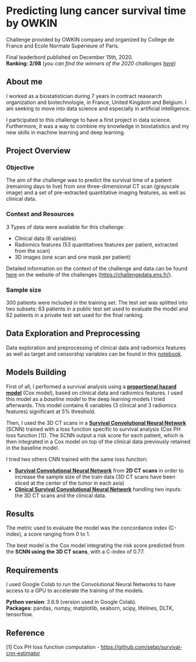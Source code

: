 # Predicting lung cancer survival time by OWKIN

Challenge provided by OWKIN company and organized by College de France and Ecole Normale Supérieure of Paris.

Final leaderbord published on December 15th, 2020.  
**Ranking: 2/98** (*you can find the winners of the 2020 challenges [here](https://challengedata.ens.fr/winners/2020)*)

## About me
I worked as a biostatistician during 7 years in contract reasearch organization and biotechnologie, in France, United Kingdom and Belgium.
I am seeking to move into data science and especially in artificial intelligence.

I participated to this challenge to have a first project in data science. Furthermore, it was a way to combine my knowledge in biostatistics and my new skills in machine learning and deep learning.

## Project Overview

### Objective

The aim of the challenge was to predict the survival time of a patient (remaining days to live) from one three-dimensional CT scan (grayscale image) and a set of pre-extracted quantitative imaging features, as well as clinical data.

### Context and Resources

 3 Types of data were available for this challenge:
 * Clinical data (6 variables)
 * Radiomics features (53 quantitatives features per patient, extracted from the scan)
 * 3D images (one scan and one mask per patient)

Detailed information on the context of the challenge and data can be found [here](https://challengedata.ens.fr/participants/challenges/33/) on the website of the challenges (https://challengedata.ens.fr/).

### Sample size

300 patients were included in the training set. 
The test set was splitted into two subsets: 63 patients in a public test set used to evaluate the model and 62 patients in a private test set used for the final ranking.

## Data Exploration and Preprocessing

Data exploration and preprocessing of clinical data and radiomics features as well as target and censorship variables can be found in this [notebook](https://github.com/BastienBotrel/Predicting-lung-cancer-survival-time-by-OWKIN/blob/main/Preprocessing.ipynb).

## Models Building

First of all, I performed a survival analysis using a **[proportional hazard model](https://github.com/BastienBotrel/Predicting-lung-cancer-survival-time-by-OWKIN/blob/main/Cox_Model.ipynb)** (Cox model), based on clinical data and radiomics features. I used this model as a *baseline model* to the deep learning models I tried afterwards. This model contains 6 variables (3 clinical and 3 radiomics features) significant at 5% threshold.

Then, I used the 3D CT scans in a **[Survival Convolutional Neural Network](https://github.com/BastienBotrel/Predicting-lung-cancer-survival-time-by-OWKIN/blob/main/Survival_Convolutional_Neural_Network_3D.ipynb)** (SCNN) trained with a loss function specific to survival analysis (Cox PH loss function [1]). The SCNN output a risk score for each patient, which is then integrated in a Cox model on top of the clinical data previously retained in the baseline model.

I tried two others CNN trained with the same loss function:
* **[Survival Convolutional Neural Network](https://github.com/BastienBotrel/Predicting-lung-cancer-survival-time-by-OWKIN/blob/main/Survival_Convolutional_Neural_Network_2D.ipynb)** from **2D CT scans** in order to increase the sample size of the train data (3D CT scans have been sliced at the center of the tumor in each axis)
* **[Clinical Survival Convolutional Neural Network](https://github.com/BastienBotrel/Predicting-lung-cancer-survival-time-by-OWKIN/blob/main/Clinical_SCNN.ipynb)** handling two inputs: the 3D CT scans and the clinical data.

## Results

The metric used to evaluate the model was the concordance index (C-index), a score ranging from 0 to 1.

The best model is the Cox model integrating the risk score predicted from the **SCNN using the 3D CT scans**, with a C-index of 0.77.

## Requirements

I used Google Colab to run the Convolutional Neural Networks to have access to a GPU to accelerate the training of the models.

**Python version**: 3.6.9 (version used in Google Colab).  
**Packages**: pandas, numpy, matplotlib, seaborn, scipy, lifelines, DLTK, tensorflow.

## Reference 

[1] Cox PH loss function computation - https://github.com/sebp/survival-cnn-estimator
